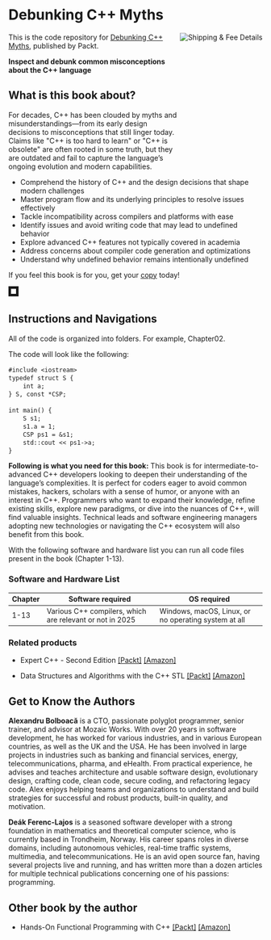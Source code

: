 # Debunking C++ Myths

<a href="https://www.packtpub.com/en-in/product/debunking-c-myths-9781835884799"><img src="https://content.packt.com/_/image/original/B22235/cover_image.jpg" alt="Shipping & Fee Details" height="256px" align="right"></a>

This is the code repository for [Debunking C++ Myths](https://www.packtpub.com/en-in/product/debunking-c-myths-9781835884799), published by Packt.

**Inspect and debunk common misconceptions about the C++ language**

## What is this book about?
For decades, C++ has been clouded by myths and misunderstandings—from its early design decisions to misconceptions that still linger today. Claims like "C++ is too hard to learn" or "C++ is obsolete" are often rooted in some truth, but they are outdated and fail to capture the language’s ongoing evolution and modern capabilities.

* Comprehend the history of C++ and the design decisions that shape modern challenges
* Master program flow and its underlying principles to resolve issues effectively
* Tackle incompatibility across compilers and platforms with ease
* Identify issues and avoid writing code that may lead to undefined behavior
* Explore advanced C++ features not typically covered in academia
* Address concerns about compiler code generation and optimizations
* Understand why undefined behavior remains intentionally undefined

If you feel this book is for you, get your [copy](https://www.amazon.com/Debunking-Myths-insightful-journey-misconceptions/dp/1835884784/) today!

<a href="https://www.packtpub.com/?utm_source=github&utm_medium=banner&utm_campaign=GitHubBanner"><img src="https://raw.githubusercontent.com/PacktPublishing/GitHub/master/GitHub.png" 
alt="https://www.packtpub.com/" border="5" /></a>

## Instructions and Navigations
All of the code is organized into folders. For example, Chapter02.

The code will look like the following:
```
#include <iostream>
typedef struct S {
    int a;
} S, const *CSP;

int main() {
    S s1;
    s1.a = 1;
    CSP ps1 = &s1;
    std::cout << ps1->a;
}

```
**Following is what you need for this book:**
This book is for intermediate-to-advanced C++ developers looking to deepen their understanding of the language’s complexities. It is perfect for coders eager to avoid common mistakes, hackers, scholars with a sense of humor, or anyone with an interest in C++. Programmers who want to expand their knowledge, refine existing skills, explore new paradigms, or dive into the nuances of C++, will find valuable insights. Technical leads and software engineering managers adopting new technologies or navigating the C++ ecosystem will also benefit from this book.

With the following software and hardware list you can run all code files present in the book (Chapter 1-13).

### Software and Hardware List

| Chapter  | Software required                   | OS required                        |
| -------- | ------------------------------------| -----------------------------------|
| 1-13| Various C++ compilers, which are relevant or not in 2025| Windows, macOS, Linux, or no operating system at all|

### Related products
* Expert C++ - Second Edition [[Packt]](https://www.packtpub.com/en-in/product/expert-c-9781804616123) [[Amazon]](https://www.amazon.com/dp/1804617830)

* Data Structures and Algorithms with the C++ STL [[Packt]](https://www.packtpub.com/en-in/product/data-structures-and-algorithms-with-the-c-stl-9781835469071) [[Amazon]](https://www.amazon.com/dp/1835468551)

## Get to Know the Authors
**Alexandru Bolboacă** is a CTO, passionate polyglot programmer, senior trainer, and advisor at 
Mozaic Works. With over 20 years in software development, he has worked for various industries, 
and in various European countries, as well as the UK and the USA. He has been involved in large 
projects in industries such as banking and financial services, energy, telecommunications, pharma, 
and eHealth. From practical experience, he advises and teaches architecture and usable software 
design, evolutionary design, crafting code, clean code, secure coding, and refactoring legacy code. 
Alex enjoys helping teams and organizations to understand and build strategies for successful and 
robust products, built-in quality, and motivation.

**Deák Ferenc-Lajos** is a seasoned software developer with a strong foundation in mathematics and 
theoretical computer science, who is currently based in Trondheim, Norway. His career spans roles 
in diverse domains, including autonomous vehicles, real-time traffic systems, multimedia, and 
telecommunications. He is an avid open source fan, having several projects live and running, and 
has written more than a dozen articles for multiple technical publications concerning one of his 
passions: programming.

## Other book by the author
* Hands-On Functional Programming with C++ [[Packt]](https://www.packtpub.com/en-in/product/hands-on-functional-programming-with-c-9781789809213) [[Amazon]](https://www.amazon.com/Hands-Functional-Programming-accelerated-functional-ebook/dp/B07MTBCCV5/)
